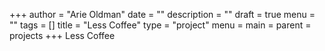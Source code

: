 +++
author = "Arie Oldman"
date = ""
description = ""
draft = true
menu = ""
tags = []
title = "Less Coffee"
type = "project"
menu =
  main =
    parent = projects
+++
Less Coffee
